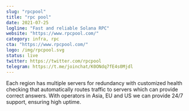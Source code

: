 ```yaml
---
slug: "rpcpool"
title: "rpc pool"
date: 2021-07-25
logline: "Fast and reliable Solana RPC"
website: "https://www.rpcpool.com/"
category: infra, rpc
cta: "https://www.rpcpool.com/"
logo: /img/rpcpool.svg
status: live
twitter: https://twitter.com/rpcpool
telegram: https://t.me/joinchat/K0ONdq7fE4s0Mjdl
---
```


Each region has multiple servers for redundancy with customized health checking that automatically routes traffic to servers which can provide correct answers.
With operators in Asia, EU and US we can provide 24/7 support, ensuring high uptime.

